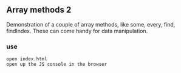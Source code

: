 ## Array methods 2


Demonstration of a couple of array methods, like some, every, find, findIndex.
These can come handy for data manipulation.

### use

```
open index.html
open up the JS console in the browser
```

